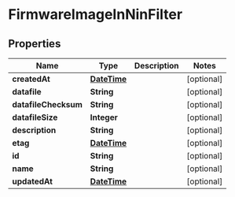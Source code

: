 
# FirmwareImageInNinFilter

## Properties
Name | Type | Description | Notes
------------ | ------------- | ------------- | -------------
**createdAt** | [**DateTime**](DateTime.md) |  |  [optional]
**datafile** | **String** |  |  [optional]
**datafileChecksum** | **String** |  |  [optional]
**datafileSize** | **Integer** |  |  [optional]
**description** | **String** |  |  [optional]
**etag** | [**DateTime**](DateTime.md) |  |  [optional]
**id** | **String** |  |  [optional]
**name** | **String** |  |  [optional]
**updatedAt** | [**DateTime**](DateTime.md) |  |  [optional]



